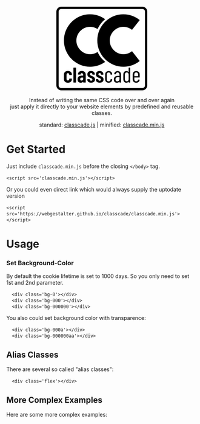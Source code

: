 <p align="center">
  <img src="/logo/1.svg" alt="classcade" />
</p><p align="center">
  Instead of writing the same CSS code over and over again<br/>
  just apply it directly to your website elements by predefined and reusable classes.  
</p><p align="center">
  standard:
  <a href="https://webgestalter.github.io/classcade/classcade.js">classcade.js</a>
  | minified:
  <a href="https://webgestalter.github.io/classcade/classcade.min.js">classcade.min.js</a>
</p>

# Get Started

Just include `classcade.min.js` before the closing `</body>` tag.

```
<script src='classcade.min.js'></script>
```

Or you could even direct link which would always supply the uptodate version

```
<script src='https://webgestalter.github.io/classcade/classcade.min.js'></script>
```

# Usage

### Set Background-Color

By default the cookie lifetime is set to 1000 days. So you only need to set 1st and 2nd parameter.
```
  <div class='bg-0'></div>
  <div class='bg-000'></div>
  <div class='bg-000000'></div>
```

You also could set background color with transparence:
```
  <div class='bg-000a'></div>
  <div class='bg-000000aa'></div>
```

## Alias Classes
There are several so called "alias classes":
```
  <div class='flex'></div>
```

## More Complex Examples
Here are some more complex examples:
